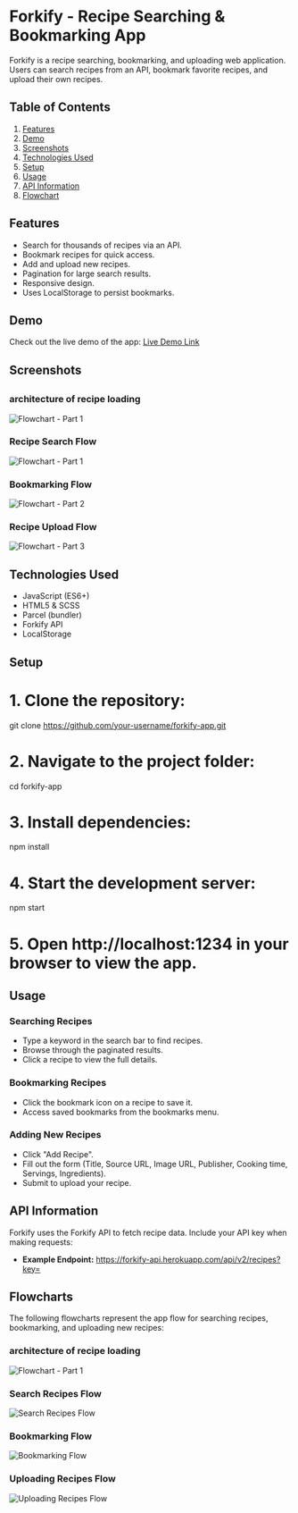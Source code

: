# Forkify - Recipe Searching & Bookmarking App

Forkify is a recipe searching, bookmarking, and uploading web application. Users can search recipes from an API, bookmark favorite recipes, and upload their own recipes.

## Table of Contents
1. [Features](#features)
2. [Demo](#demo)
3. [Screenshots](#screenshots)
4. [Technologies Used](#technologies-used)
5. [Setup](#setup)
6. [Usage](#usage)
7. [API Information](#api-information)
8. [Flowchart](#flowchart)

## Features

- Search for thousands of recipes via an API.
- Bookmark recipes for quick access.
- Add and upload new recipes.
- Pagination for large search results.
- Responsive design.
- Uses LocalStorage to persist bookmarks.

## Demo

Check out the live demo of the app: [Live Demo Link](your-live-link-here)

## Screenshots
##
### architecture of recipe loading
![Flowchart - Part 1](forkify-architecture-recipe-loading.png)
### Recipe Search Flow
![Flowchart - Part 1](forkify-flowchart-part-1.png)

### Bookmarking Flow
![Flowchart - Part 2](forkify-flowchart-part-2.png)

### Recipe Upload Flow
![Flowchart - Part 3](forkify-flowchart-part-3.png)

## Technologies Used

- JavaScript (ES6+)
- HTML5 & SCSS
- Parcel (bundler)
- Forkify API
- LocalStorage

## Setup

# 1. Clone the repository:
git clone https://github.com/your-username/forkify-app.git

# 2. Navigate to the project folder:
cd forkify-app

# 3. Install dependencies:
npm install

# 4. Start the development server:
npm start

# 5. Open http://localhost:1234 in your browser to view the app.

## Usage

### Searching Recipes
- Type a keyword in the search bar to find recipes.
- Browse through the paginated results.
- Click a recipe to view the full details.

### Bookmarking Recipes
- Click the bookmark icon on a recipe to save it.
- Access saved bookmarks from the bookmarks menu.

### Adding New Recipes
- Click "Add Recipe".
- Fill out the form (Title, Source URL, Image URL, Publisher, Cooking time, Servings, Ingredients).
- Submit to upload your recipe.

## API Information
Forkify uses the Forkify API to fetch recipe data. Include your API key when making requests:

- **Example Endpoint:**
https://forkify-api.herokuapp.com/api/v2/recipes?key=<your-api-key>
## Flowcharts

The following flowcharts represent the app flow for searching recipes, bookmarking, and uploading new recipes:
### architecture of recipe loading
![Flowchart - Part 1](forkify-architecture-recipe-loading.png)

### Search Recipes Flow
![Search Recipes Flow](forkify-flowchart-part-1.png)

### Bookmarking Flow
![Bookmarking Flow](forkify-flowchart-part-2.png)

### Uploading Recipes Flow
![Uploading Recipes Flow](forkify-flowchart-part-3.png)




